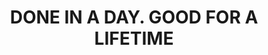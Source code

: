 ---
templateKey: index-page
title: DONE IN A DAY. GOOD FOR A LIFETIME
image: /img/residential-shingles-installation.jpg
heading: Premium Roofs Installed in One Day
subheading: ~The Cornerstone Commitment
mainpitch:
  title: Why Cornerstone Roofing?
  description: ...
description: Description...
intro:
  blurbs:
    - image: /img/placeholder.jpg
      text: Interesting info...
    - image: /img/placeholder.jpg
      text: Interesting info...
    - image: /img/placeholder.jpg
      text: Interesting info...
    - image: /img/placeholder.jpg
      text: Interesting info...
---
